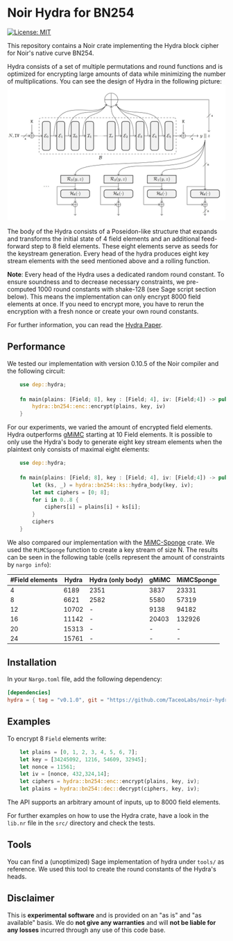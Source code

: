 # Noir Hydra for BN254

[![License: MIT](https://img.shields.io/badge/License-MIT-yellow.svg)](https://opensource.org/licenses/MIT)

This repository contains a Noir crate implementing the Hydra block cipher for Noir's native curve BN254.

Hydra consists of a set of multiple permutations and round functions and is optimized for encrypting large amounts of data while minimizing the number of multiplications. You can see the design of Hydra in the following picture:
![Hydra Design](https://github.com/TaceoLabs/noir-hydra/blob/1847fdcec75c1f25979f943e993cc16c04910c58/fig/hydra.jpeg)

The body of the Hydra consists of a Poseidon-like structure that expands and transforms the initial state of 4 field elements and an additional feed-forward step to 8 field elements. These eight elements serve as seeds for the keystream generation. Every head of the hydra produces eight key stream elements with the seed mentioned above and a rolling function.

**Note**: Every head of the Hydra uses a dedicated random round constant. To ensure soundness and to decrease necessary constraints, we pre-computed 1000 round constants with shake-128 (see Sage script section below). This means the implementation can only encrypt 8000 field elements at once. If you need to encrypt more, you have to rerun the encryption with a fresh nonce or create your own round constants.

For further information, you can read the [Hydra Paper](https://eprint.iacr.org/2022/342.pdf).

## Performance

We tested our implementation with version 0.10.5 of the Noir compiler and the following circuit:

```Rust
    use dep::hydra;

    fn main(plains: [Field; 8], key : [Field; 4], iv: [Field;4]) -> pub [Field; 8] {
        hydra::bn254::enc::encrypt(plains, key, iv)
    }
```

For our experiments, we varied the amount of encrypted field elements. Hydra outperforms [gMiMC](https://github.com/TaceoLabs/noir-hydra/blob/main/src/bn254/ks.nr) starting at 10 Field elements. It is possible to only use the Hydra's body to generate eight key stream elements when the plaintext only consists of maximal eight elements:

```Rust
    use dep::hydra;

    fn main(plains: [Field; 8], key : [Field; 4], iv: [Field;4]) -> pub [Field; 8] {
        let (ks, _) = hydra::bn254::ks::hydra_body(key, iv);
        let mut ciphers = [0; 8];
        for i in 0..8 {
            ciphers[i] = plains[i] + ks[i];
        }
        ciphers
    }
```

We also compared our implementation with the [MiMC-Sponge](https://github.com/seugu/Noir-MiMCsponge/tree/main) crate. We used the `MiMCSponge` function to create a key stream of size N. The results can be seen in the following table (cells represent the amount of constraints by `nargo info`):

| #Field elements | Hydra | Hydra (only body) | gMiMC | MiMCSponge |
| --------------- | ----- | ----------------- | ----- | ---------- |
| 4               | 6189  | 2351              | 3837  | 23331      |
| 8               | 6621  | 2582              | 5580  | 57319      |
| 12              | 10702 | -                 | 9138  | 94182      |
| 16              | 11142 | -                 | 20403 | 132926     |
| 20              | 15313 | -                 | -     | -          |
| 24              | 15761 | -                 | -     | -          |

## Installation

In your `Nargo.toml` file, add the following dependency:

```toml
[dependencies]
hydra = { tag = "v0.1.0", git = "https://github.com/TaceoLabs/noir-hydra" }
```

## Examples

To encrypt 8 `Field` elements write:

```Rust
    let plains = [0, 1, 2, 3, 4, 5, 6, 7];
    let key = [34245092, 1216, 54609, 32945];
    let nonce = 11561;
    let iv = [nonce, 432,324,14];
    let ciphers = hydra::bn254::enc::encrypt(plains, key, iv);
    let plains = hydra::bn254::dec::decrypt(ciphers, key, iv);
```

The API supports an arbitrary amount of inputs, up to 8000 field elements.

For further examples on how to use the Hydra crate, have a look in the `lib.nr` file in the `src/` directory and check the tests.

## Tools

You can find a (unoptimized) Sage implementation of hydra under `tools/` as reference. We used this tool to create the round constants of the Hydra's heads.

## Disclaimer

This is **experimental software** and is provided on an "as is" and "as available" basis. We do **not give any warranties** and will **not be liable for any losses** incurred through any use of this code base.

